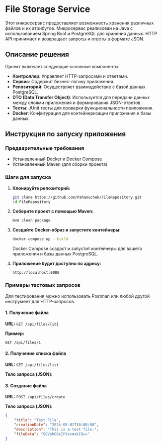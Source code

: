 # File Storage Service

Этот микросервис предоставляет возможность хранения различных файлов и их атрибутов. Микросервис реализован на Java с использованием Spring Boot и PostgreSQL для хранения данных. HTTP API принимает и возвращает запросы и ответы в формате JSON.

## Описание решения

Проект включает следующие основные компоненты:

- **Контроллер**: Управляет HTTP-запросами и ответами.
- **Сервис**: Содержит бизнес-логику приложения.
- **Репозиторий**: Осуществляет взаимодействие с базой данных PostgreSQL.
- **DTO (Data Transfer Object)**: Используется для передачи данных между слоями приложения и формирования JSON-ответов.
- **Тесты**: JUnit тесты для проверки функциональности приложения.
- **Docker**: Конфигурация для контейнеризации приложения и базы данных.

## Инструкция по запуску приложения

### Предварительные требования

- Установленный Docker и Docker Compose
- Установленный Maven (для сборки проекта)

### Шаги для запуска

1. **Клонируйте репозиторий:**

    ```bash
    git clone https://github.com/Pahanuchek/FileRepository.git
    cd FileRepository
    ```

2. **Соберите проект с помощью Maven:**

    ```bash
    mvn clean package
    ```

3. **Создайте Docker-образ и запустите контейнеры:**

    ```bash
    docker-compose up --build
    ```

   Docker Compose создаст и запустит контейнеры для вашего приложения и базы данных PostgreSQL.

4. **Приложение будет доступно по адресу:**

    ```
    http://localhost:8080
    ```

### Примеры тестовых запросов

Для тестирования можно использовать Postman или любой другой инструмент для HTTP-запросов.

#### 1. Получение файла

**URL:** `GET /api/files/{id}`

**Пример:**

`GET /api/files/1`

#### 2. Получение списка файла

**URL:** `GET /api/files/list`

**Тело запроса (JSON):**

#### 3. Создание файла

**URL:** `POST /api/files/create`

**Тело запроса (JSON):**

```json
{
    "title": "Test File",
    "creationDate": "2024-08-01T10:00:00",
    "description": "This is a test file.",
    "fileData": "SGVsbG8sIFdvcmxkIQ=="
}
